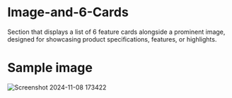 # Image-and-6-Cards
Section that displays a list of 6 feature cards alongside a prominent image, designed for showcasing product specifications, features, or highlights. 

# Sample image
![Screenshot 2024-11-08 173422](https://github.com/user-attachments/assets/a0a0c8f2-4cfa-4a22-8c35-96869da6944f)
